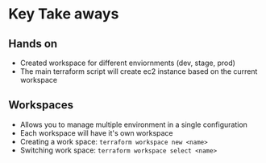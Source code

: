 # Key Take aways

## Hands on

- Created workspace for different enviornments (dev, stage, prod)
- The main terraform script will create ec2 instance based on the current workspace

## Workspaces

- Allows you to manage multiple environment in a single configuration
- Each workspace will have it's own workspace
- Creating a work space: `terraform workspace new <name>`
- Switching work space: `terraform workspace select <name>`
